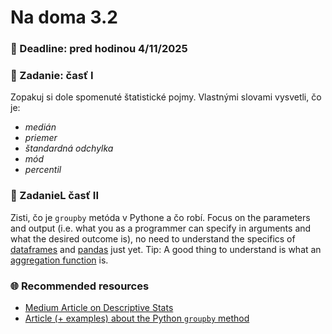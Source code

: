 # Na doma 3.2

### 📆 Deadline: pred hodinou 4/11/2025

### 🎯 Zadanie: časť I

Zopakuj si dole spomenuté štatistické pojmy. Vlastnými slovami vysvetli, čo je:
- *medián*
- *priemer*
- *štandardná odchylka*
- *mód*
- *percentil*

### 🎯 ZadanieL časť II
Zisti, čo je `groupby` metóda v Pythone a čo robí. Focus on the parameters and output (i.e. what you as a programmer can specify in arguments and what the desired outcome is), no need to understand the specifics of [dataframes](https://www.w3schools.com/python/pandas/pandas_dataframes.asp) and [pandas](https://www.w3schools.com/python/pandas/default.asp) just yet. Tip: A good thing to understand is what an [aggregation function](https://jakevdp.github.io/PythonDataScienceHandbook/03.08-aggregation-and-grouping.html) is.

### 🌐 Recommended resources
- [Medium Article on Descriptive Stats](https://medium.com/@manishnegi101/descriptive-statistics-6494ad7d9278)
- [Article (+ examples) about the Python `groupby` method](https://www.geeksforgeeks.org/pandas/python-pandas-dataframe-groupby/)